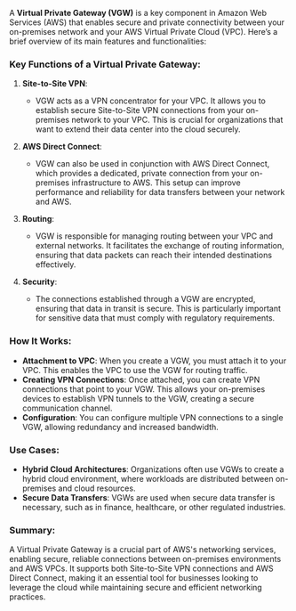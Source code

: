 A **Virtual Private Gateway (VGW)** is a key component in Amazon Web Services (AWS) that enables secure and private connectivity between your on-premises network and your AWS Virtual Private Cloud (VPC). Here’s a brief overview of its main features and functionalities:

### Key Functions of a Virtual Private Gateway:

1. **Site-to-Site VPN**:
   - VGW acts as a VPN concentrator for your VPC. It allows you to establish secure Site-to-Site VPN connections from your on-premises network to your VPC. This is crucial for organizations that want to extend their data center into the cloud securely.

2. **AWS Direct Connect**:
   - VGW can also be used in conjunction with AWS Direct Connect, which provides a dedicated, private connection from your on-premises infrastructure to AWS. This setup can improve performance and reliability for data transfers between your network and AWS.

3. **Routing**:
   - VGW is responsible for managing routing between your VPC and external networks. It facilitates the exchange of routing information, ensuring that data packets can reach their intended destinations effectively.

4. **Security**:
   - The connections established through a VGW are encrypted, ensuring that data in transit is secure. This is particularly important for sensitive data that must comply with regulatory requirements.

### How It Works:

- **Attachment to VPC**: When you create a VGW, you must attach it to your VPC. This enables the VPC to use the VGW for routing traffic.
- **Creating VPN Connections**: Once attached, you can create VPN connections that point to your VGW. This allows your on-premises devices to establish VPN tunnels to the VGW, creating a secure communication channel.
- **Configuration**: You can configure multiple VPN connections to a single VGW, allowing redundancy and increased bandwidth.

### Use Cases:

- **Hybrid Cloud Architectures**: Organizations often use VGWs to create a hybrid cloud environment, where workloads are distributed between on-premises and cloud resources.
- **Secure Data Transfers**: VGWs are used when secure data transfer is necessary, such as in finance, healthcare, or other regulated industries.

### Summary:

A Virtual Private Gateway is a crucial part of AWS's networking services, enabling secure, reliable connections between on-premises environments and AWS VPCs. It supports both Site-to-Site VPN connections and AWS Direct Connect, making it an essential tool for businesses looking to leverage the cloud while maintaining secure and efficient networking practices.
